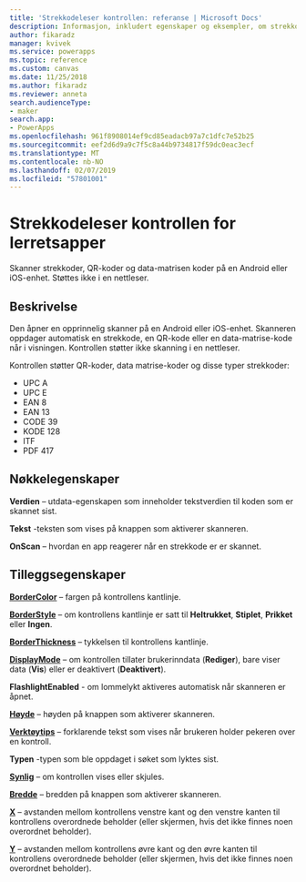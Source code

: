```yaml
---
title: 'Strekkodeleser kontrollen: referanse | Microsoft Docs'
description: Informasjon, inkludert egenskaper og eksempler, om strekkodeleser kontrollen
author: fikaradz
manager: kvivek
ms.service: powerapps
ms.topic: reference
ms.custom: canvas
ms.date: 11/25/2018
ms.author: fikaradz
ms.reviewer: anneta
search.audienceType:
- maker
search.app:
- PowerApps
ms.openlocfilehash: 961f8908014ef9cd85eadacb97a7c1dfc7e52b25
ms.sourcegitcommit: eef2d6d9a9c7f5c8a44b9734817f59dc0eac3ecf
ms.translationtype: MT
ms.contentlocale: nb-NO
ms.lasthandoff: 02/07/2019
ms.locfileid: "57801001"
---
```

# <a name="barcode-scanner-control-for-canvas-apps"></a>Strekkodeleser kontrollen for lerretsapper

Skanner strekkoder, QR-koder og data-matrisen koder på en Android eller iOS-enhet. Støttes ikke i en nettleser.

## <a name="description"></a>Beskrivelse

Den åpner en opprinnelig skanner på en Android eller iOS-enhet. Skanneren oppdager automatisk en strekkode, en QR-kode eller en data-matrise-kode når i visningen. Kontrollen støtter ikke skanning i en nettleser.

Kontrollen støtter QR-koder, data matrise-koder og disse typer strekkoder:

- UPC A
- UPC E
- EAN 8
- EAN 13
- CODE 39
- KODE 128
- ITF
- PDF 417

## <a name="key-properties"></a>Nøkkelegenskaper

**Verdien** – utdata-egenskapen som inneholder tekstverdien til koden som er skannet sist.

**Tekst** -teksten som vises på knappen som aktiverer skanneren.

**OnScan** – hvordan en app reagerer når en strekkode er er skannet.

## <a name="additional-properties"></a>Tilleggsegenskaper

**[BorderColor](properties-color-border.md)** – fargen på kontrollens kantlinje.

**[BorderStyle](properties-color-border.md)** – om kontrollens kantlinje er satt til **Heltrukket**, **Stiplet**, **Prikket** eller **Ingen**.

**[BorderThickness](properties-color-border.md)** – tykkelsen til kontrollens kantlinje.

**[DisplayMode](properties-core.md)** – om kontrollen tillater brukerinndata (**Rediger**), bare viser data (**Vis**) eller er deaktivert (**Deaktivert**).

**FlashlightEnabled** - om lommelykt aktiveres automatisk når skanneren er åpnet.

**[Høyde](properties-size-location.md)**  – høyden på knappen som aktiverer skanneren.

**[Verktøytips](properties-core.md)** – forklarende tekst som vises når brukeren holder pekeren over en kontroll.

**Typen** -typen som ble oppdaget i søket som lyktes sist.

**[Synlig](properties-core.md)** – om kontrollen vises eller skjules.

**[Bredde](properties-size-location.md)**  – bredden på knappen som aktiverer skanneren.

**[X](properties-size-location.md)** – avstanden mellom kontrollens venstre kant og den venstre kanten til kontrollens overordnede beholder (eller skjermen, hvis det ikke finnes noen overordnet beholder).

**[Y](properties-size-location.md)** – avstanden mellom kontrollens øvre kant og den øvre kanten til kontrollens overordnede beholder (eller skjermen, hvis det ikke finnes noen overordnet beholder).
